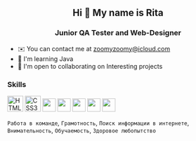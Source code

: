<h2 align="center">Hi 👋 My name is Rita</h2>

<h3 align="center">Junior QA Tester and Web-Designer</h3>

* ✉️  You can contact me at [zoomyzoomy@icloud.com](zoomyzoomy@icloud.com)
* 🧠  I'm learning Java
* 🤝  I'm open to collaborating on Interesting projects


### Skills
<a href="https://developer.mozilla.org/en-US/docs/Glossary/HTML5" target="_blank" rel="noreferrer"><img src="https://raw.githubusercontent.com/danielcranney/readme-generator/main/public/icons/skills/html5-colored.svg" width="36" height="36" alt="HTML5" /></a>
<a href="https://www.w3.org/TR/CSS/#css" target="_blank" rel="noreferrer"><img src="https://raw.githubusercontent.com/danielcranney/readme-generator/main/public/icons/skills/css3-colored.svg" width="36" height="36" alt="CSS3" /></a>
<img src="https://cdn.jsdelivr.net/gh/devicons/devicon/icons/java/java-original.svg" height="30"/> 
<img src="https://cdn.jsdelivr.net/gh/devicons/devicon/icons/git/git-original.svg" height="30"/>
<img src="https://img.icons8.com/color/1x/intellij-idea.png" height="30"/>
<img src="https://junit.org/junit5/assets/img/junit5-logo.png" height="30"/>
<img src="https://cdn.jsdelivr.net/gh/devicons/devicon/icons/jira/jira-original-wordmark.svg" height="30"/>

`Работа в команде`, `Грамотность`, `Поиск информации в интернете`, `Внимательность`, `Обучаемость`, `Здоровое любопытство`
